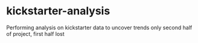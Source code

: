 # kickstarter-analysis
Performing analysis on kickstarter data to uncover trends
only second half of project, first half lost
